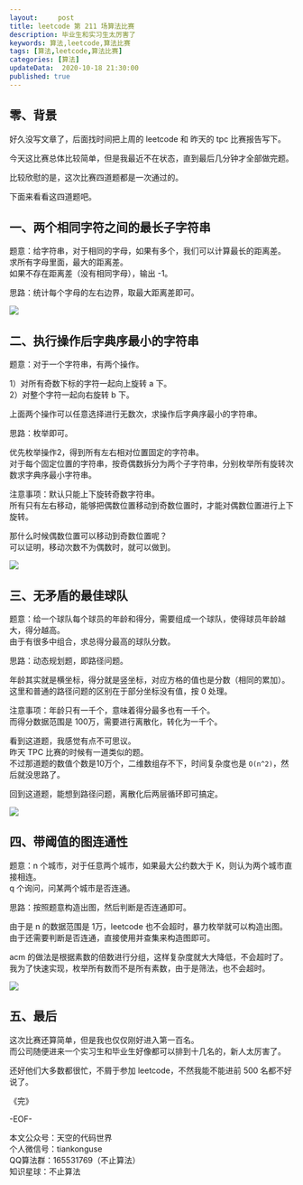 ```yaml
---   
layout:     post  
title: leetcode 第 211 场算法比赛  
description: 毕业生和实习生太厉害了  
keywords: 算法,leetcode,算法比赛  
tags: [算法,leetcode,算法比赛]    
categories: [算法]  
updateData:  2020-10-18 21:30:00  
published: true  
---  
```



## 零、背景  


好久没写文章了，后面找时间把上周的 leetcode 和 昨天的 tpc 比赛报告写下。  


今天这比赛总体比较简单，但是我最近不在状态，直到最后几分钟才全部做完题。  


比较欣慰的是，这次比赛四道题都是一次通过的。  


下面来看看这四道题吧。  


## 一、两个相同字符之间的最长子字符串  


题意：给字符串，对于相同的字母，如果有多个，我们可以计算最长的距离差。  
求所有字母里面，最大的距离差。  
如果不存在距离差（没有相同字母），输出 -1。  


思路：统计每个字母的左右边界，取最大距离差即可。  


![](https://res2020.tiankonguse.com/images/2020/10/18/001.png)  


## 二、执行操作后字典序最小的字符串  


题意：对于一个字符串，有两个操作。  


1）对所有奇数下标的字符一起向上旋转 a 下。  
2）对整个字符一起向右旋转 b 下。  


上面两个操作可以任意选择进行无数次，求操作后字典序最小的字符串。  


思路：枚举即可。  


优先枚举操作2，得到所有左右相对位置固定的字符串。  
对于每个固定位置的字符串，按奇偶数拆分为两个子字符串，分别枚举所有旋转次数求字典序最小字符串。  


注意事项：默认只能上下旋转奇数字符串。  
所有只有左右移动，能够把偶数位置移动到奇数位置时，才能对偶数位置进行上下旋转。  

那什么时候偶数位置可以移动到奇数位置呢？  
可以证明，移动次数不为偶数时，就可以做到。  


![](https://res2020.tiankonguse.com/images/2020/10/18/002.png)  


## 三、无矛盾的最佳球队  


题意：给一个球队每个球员的年龄和得分，需要组成一个球队，使得球员年龄越大，得分越高。  
由于有很多中组合，求总得分最高的球队分数。  


思路：动态规划题，即路径问题。  


年龄其实就是横坐标，得分就是竖坐标，对应方格的值也是分数（相同的累加）。  
这里和普通的路径问题的区别在于部分坐标没有值，按 0 处理。  


注意事项：年龄只有一千个，意味着得分最多也有一千个。  
而得分数据范围是 100万，需要进行离散化，转化为一千个。  


看到这道题，我感觉有点不可思议。  
昨天 TPC 比赛的时候有一道类似的题。  
不过那道题的数值个数是10万个，二维数组存不下，时间复杂度也是 `O(n^2)`，然后就没思路了。  


回到这道题，能想到路径问题，离散化后两层循环即可搞定。  


![](https://res2020.tiankonguse.com/images/2020/10/18/003.png)  


## 四、带阈值的图连通性  


题意：n 个城市，对于任意两个城市，如果最大公约数大于 K，则认为两个城市直接相连。  
q 个询问，问某两个城市是否连通。  


思路：按照题意构造出图，然后判断是否连通即可。  


由于是 n 的数据范围是 1万，leetcode 也不会超时，暴力枚举就可以构造出图。  
由于还需要判断是否连通，直接使用并查集来构造图即可。  


acm 的做法是根据素数的倍数进行分组，这样复杂度就大大降低，不会超时了。  
我为了快速实现，枚举所有数而不是所有素数，由于是筛法，也不会超时。  


![](https://res2020.tiankonguse.com/images/2020/10/18/004.png)  


## 五、最后  


这次比赛还算简单，但是我也仅仅刚好进入第一百名。  
而公司随便进来一个实习生和毕业生好像都可以排到十几名的，新人太厉害了。  


还好他们大多数都很忙，不屑于参加 leetcode，不然我能不能进前 500 名都不好说了。  


《完》  


-EOF-  



本文公众号：天空的代码世界  
个人微信号：tiankonguse  
QQ算法群：165531769（不止算法）  
知识星球：不止算法  

